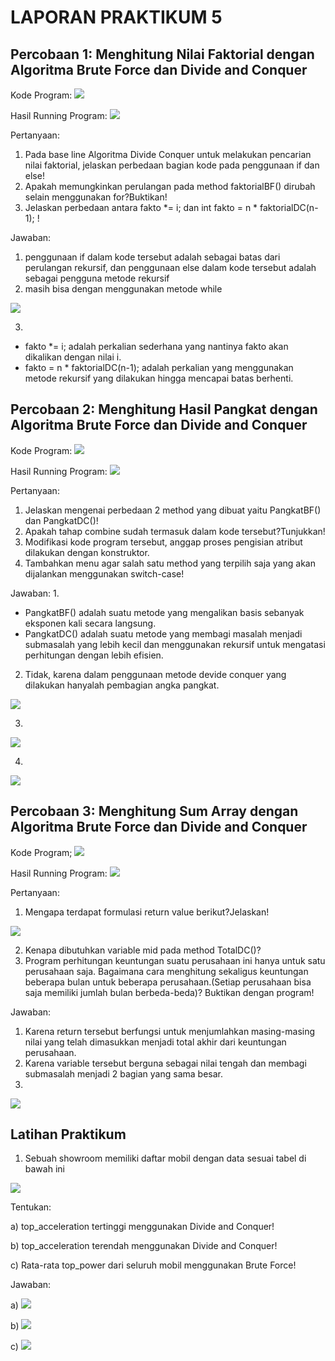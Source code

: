 # LAPORAN PRAKTIKUM 5

## Percobaan 1: Menghitung Nilai Faktorial dengan Algoritma Brute Force dan Divide and Conquer

Kode Program:
<img src = "image-2.png">

Hasil Running Program:
<img src = "image-1.png">

Pertanyaan:
1. Pada base line Algoritma Divide Conquer untuk melakukan pencarian nilai faktorial, jelaskan 
perbedaan bagian kode pada penggunaan if dan else!
2. Apakah memungkinkan perulangan pada method faktorialBF() dirubah selain menggunakan 
for?Buktikan!
3. Jelaskan perbedaan antara fakto *= i; dan int fakto = n * faktorialDC(n-1); !

Jawaban:
1. penggunaan if dalam kode tersebut adalah sebagai batas dari perulangan rekursif, dan penggunaan else dalam kode tersebut adalah sebagai pengguna metode rekursif
2. masih bisa dengan menggunakan metode while
<img src = "image-6.png">

3. 
- fakto *= i; adalah perkalian sederhana yang nantinya fakto akan dikalikan dengan nilai i.
- fakto = n * faktorialDC(n-1); adalah perkalian yang menggunakan metode rekursif yang dilakukan hingga mencapai batas berhenti.


## Percobaan 2: Menghitung Hasil Pangkat dengan Algoritma Brute Force dan Divide and Conquer

Kode Program:
<img src = "image-3.png">

Hasil Running Program:
<img src = "image-4.png">

Pertanyaan: 
1. Jelaskan mengenai perbedaan 2 method yang dibuat yaitu PangkatBF() dan PangkatDC()!
2. Apakah tahap combine sudah termasuk dalam kode tersebut?Tunjukkan!
3. Modifikasi kode program tersebut, anggap proses pengisian atribut dilakukan dengan 
konstruktor.
4. Tambahkan menu agar salah satu method yang terpilih saja yang akan dijalankan menggunakan 
switch-case!

Jawaban:
1. 
- PangkatBF() adalah suatu metode yang mengalikan basis sebanyak eksponen kali secara langsung.
- PangkatDC() adalah suatu metode yang membagi masalah menjadi submasalah yang lebih kecil dan menggunakan rekursif untuk mengatasi perhitungan dengan lebih efisien.
2. Tidak, karena dalam penggunaan metode devide conquer yang dilakukan hanyalah pembagian angka pangkat.
<img src = "image-9.png">

3. 
<img src = "image-10.png">

4. 
<img src = "image-11.png">


## Percobaan 3:  Menghitung Sum Array dengan Algoritma Brute Force dan Divide and Conquer

Kode Program;
<img src = "image-7.png">

Hasil Running Program:
<img src = "image-8.png">

Pertanyaan:
1. Mengapa terdapat formulasi return value berikut?Jelaskan!
<img src = "image-5.png">

2. Kenapa dibutuhkan variable mid pada method TotalDC()?
3. Program perhitungan keuntungan suatu perusahaan ini hanya untuk satu perusahaan saja. 
Bagaimana cara menghitung sekaligus keuntungan beberapa bulan untuk beberapa 
perusahaan.(Setiap perusahaan bisa saja memiliki jumlah bulan berbeda-beda)? Buktikan 
dengan program!

Jawaban:
1. Karena return tersebut berfungsi untuk menjumlahkan masing-masing nilai yang telah dimasukkan menjadi total akhir dari keuntungan perusahaan.
2. Karena variable tersebut berguna sebagai nilai tengah dan membagi submasalah menjadi 2 bagian yang sama besar.
3. 
<img src = "image-12.png">

## Latihan Praktikum
1. Sebuah showroom memiliki daftar mobil dengan data sesuai tabel di bawah ini
<img src = "image-13.png">

Tentukan:

a) top_acceleration tertinggi menggunakan Divide and Conquer!

b) top_acceleration terendah menggunakan Divide and Conquer!

c) Rata-rata top_power dari seluruh mobil menggunakan Brute Force!

Jawaban:

a) <img src = "image-14.png">

b) <img src = "image-15.png">

c) <img src = "image-16.png">
